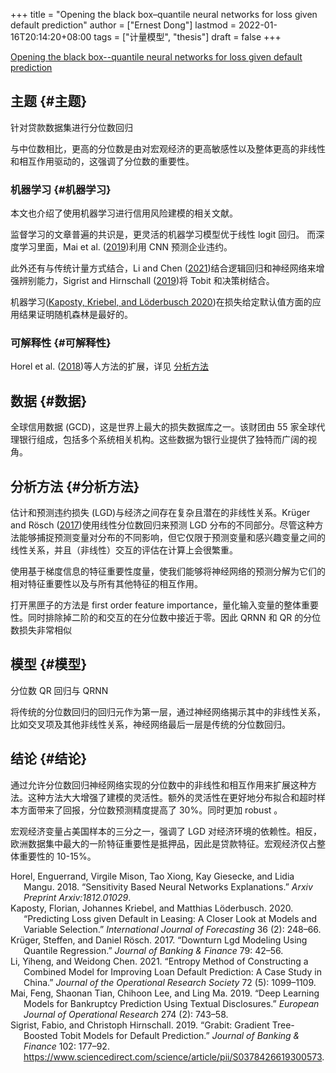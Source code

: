 +++
title = "Opening the black box–quantile neural networks for loss given default prediction"
author = ["Ernest Dong"]
lastmod = 2022-01-16T20:14:20+08:00
tags = ["计量模型", "thesis"]
draft = false
+++

[Opening the black box--quantile neural networks for loss given default prediction](https://www.sciencedirect.com/science/article/abs/pii/S0378426621002855)


## 主题 {#主题}

针对贷款数据集进行分位数回归

与中位数相比，更高的分位数是由对宏观经济的更高敏感性以及整体更高的非线性和相互作用驱动的，这强调了分位数的重要性。


### 机器学习 {#机器学习}

本文也介绍了使用机器学习进行信用风险建模的相关文献。

监督学习的文章普遍的共识是，更灵活的机器学习模型优于线性 logit 回归。
而深度学习里面，Mai et al. (<a href="#citeproc_bib_item_5">2019</a>)利用 CNN 预测企业违约。

此外还有与传统计量方式结合，Li and Chen (<a href="#citeproc_bib_item_4">2021</a>)结合逻辑回归和神经网络来增强辨别能力，Sigrist and Hirnschall (<a href="#citeproc_bib_item_6">2019</a>)将 Tobit 和决策树结合。

机器学习(<a href="#citeproc_bib_item_2">Kaposty, Kriebel, and Löderbusch 2020</a>)在损失给定默认值方面的应用结果证明随机森林是最好的。


### 可解释性 {#可解释性}

Horel et al. (<a href="#citeproc_bib_item_1">2018</a>)等人方法的扩展，详见 [分析方法](#分析方法)


## 数据 {#数据}

全球信用数据 (GCD)，这是世界上最大的损失数据库之一。该财团由 55 家全球代理银行组成，包括多个系统相关机构。这些数据为银行业提供了独特而广阔的视角。


## 分析方法 {#分析方法}

估计和预测违约损失 (LGD)与经济之间存在复杂且潜在的非线性关系。Krüger and Rösch (<a href="#citeproc_bib_item_3">2017</a>)使用线性分位数回归来预测 LGD 分布的不同部分。尽管这种方法能够捕捉预测变量对分布的不同影响，但它仅限于预测变量和感兴趣变量之间的线性关系，并且（非线性）交互的评估在计算上会很繁重。

使用基于梯度信息的特征重要性度量，使我们能够将神经网络的预测分解为它们的相对特征重要性以及与所有其他特征的相互作用。

打开黑匣子的方法是 first order feature importance，量化输入变量的整体重要性。同时排除掉二阶的和交互的在分位数中接近于零。因此 QRNN 和 QR 的分位数损失非常相似


## 模型 {#模型}

分位数 QR 回归与 QRNN

将传统的分位数回归的回归元作为第一层，通过神经网络揭示其中的非线性关系，比如交叉项及其他非线性关系，神经网络最后一层是传统的分位数回归。


## 结论 {#结论}

通过允许分位数回归神经网络实现的分位数中的非线性和相互作用来扩展这种方法。这种方法大大增强了建模的灵活性。额外的灵活性在更好地分布拟合和超时样本方面带来了回报，分位数预测精度提高了 30%。同时更加 robust 。

宏观经济变量占美国样本的三分之一，强调了 LGD 对经济环境的依赖性。相反，欧洲数据集中最大的一阶特征重要性是抵押品，因此是贷款特征。宏观经济仅占整体重要性的 10-15%。

<style>.csl-entry{text-indent: -1.5em; margin-left: 1.5em;}</style><div class="csl-bib-body">
  <div class="csl-entry"><a id="citeproc_bib_item_1"></a>Horel, Enguerrand, Virgile Mison, Tao Xiong, Kay Giesecke, and Lidia Mangu. 2018. “Sensitivity Based Neural Networks Explanations.” <i>Arxiv Preprint Arxiv:1812.01029</i>.</div>
  <div class="csl-entry"><a id="citeproc_bib_item_2"></a>Kaposty, Florian, Johannes Kriebel, and Matthias Löderbusch. 2020. “Predicting Loss given Default in Leasing: A Closer Look at Models and Variable Selection.” <i>International Journal of Forecasting</i> 36 (2): 248–66.</div>
  <div class="csl-entry"><a id="citeproc_bib_item_3"></a>Krüger, Steffen, and Daniel Rösch. 2017. “Downturn Lgd Modeling Using Quantile Regression.” <i>Journal of Banking &#38; Finance</i> 79: 42–56.</div>
  <div class="csl-entry"><a id="citeproc_bib_item_4"></a>Li, Yiheng, and Weidong Chen. 2021. “Entropy Method of Constructing a Combined Model for Improving Loan Default Prediction: A Case Study in China.” <i>Journal of the Operational Research Society</i> 72 (5): 1099–1109.</div>
  <div class="csl-entry"><a id="citeproc_bib_item_5"></a>Mai, Feng, Shaonan Tian, Chihoon Lee, and Ling Ma. 2019. “Deep Learning Models for Bankruptcy Prediction Using Textual Disclosures.” <i>European Journal of Operational Research</i> 274 (2): 743–58.</div>
  <div class="csl-entry"><a id="citeproc_bib_item_6"></a>Sigrist, Fabio, and Christoph Hirnschall. 2019. “Grabit: Gradient Tree-Boosted Tobit Models for Default Prediction.” <i>Journal of Banking &#38; Finance</i> 102: 177–92. <a href="https://www.sciencedirect.com/science/article/pii/S0378426619300573">https://www.sciencedirect.com/science/article/pii/S0378426619300573</a>.</div>
</div>